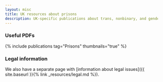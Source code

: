 ```yaml
---
layout: misc
title: UK resources about prisons
description: UK-specific publications about trans, nonbinary, and gender non-conforming prisoners
---
```


### Useful PDFs

{% include publications tag="Prisons" thumbnails="true" %}

### Legal information

We also have a separate page with [information about legal issues]({{ site.baseurl }}{% link _resources/legal.md %}).